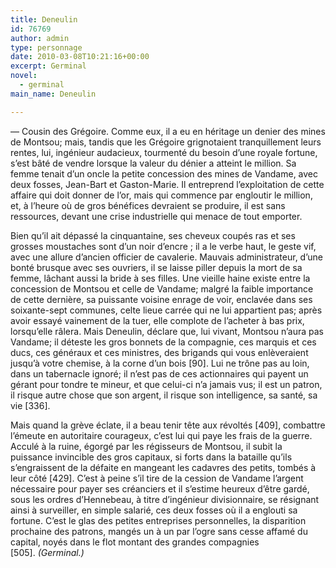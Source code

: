 ```yaml
---
title: Deneulin
id: 76769
author: admin
type: personnage
date: 2010-03-08T10:21:16+00:00
excerpt: Germinal
novel:
  - germinal
main_name: Deneulin

---
```

— Cousin des Grégoire. Comme eux, il a eu en héritage un denier des mines de Montsou; mais, tandis que les Grégoire grignotaient tranquillement leurs rentes, lui, ingénieur audacieux, tourmenté du besoin d&rsquo;une royale fortune, s&rsquo;est bâté de vendre lorsque la valeur du dénier a atteint le million. Sa femme tenait d&rsquo;un oncle la petite concession des mines de Vandame, avec deux fosses, Jean-Bart et Gaston-Marie. Il entreprend l&rsquo;exploitation de cette affaire qui doit donner de l&rsquo;or, mais qui commence par engloutir le million, et, à l&rsquo;heure où de gros bénéfices devraient se produire, il est sans ressources, devant une crise industrielle qui menace de tout emporter.

Bien qu&rsquo;il ait dépassé la cinquantaine, ses cheveux coupés ras et ses grosses moustaches sont d&rsquo;un noir d&rsquo;encre ; il a le verbe haut, le geste vif, avec une allure d&rsquo;ancien officier de cavalerie. Mauvais administrateur, d&rsquo;une bonté brusque avec ses ouvriers, il se laisse piller depuis la mort de sa femme, lâchant aussi la bride à ses filles. Une vieille haine existe entre la concession de Montsou et celle de Vandame; malgré la faible importance de cette dernière, sa puissante voisine enrage de voir, enclavée dans ses soixante-sept communes, celte lieue carrée qui ne lui appartient pas; après avoir essayé vainement de la tuer, elle complote de l&rsquo;acheter à bas prix, lorsqu&rsquo;elle râlera. Mais Deneulin, déclare que, lui vivant, Montsou n&rsquo;aura pas Vandame; il déteste les gros bonnets de la compagnie, ces marquis et ces ducs, ces généraux et ces ministres, des brigands qui vous enlèveraient jusqu&rsquo;à votre chemise, à la corne d&rsquo;un bois [90]. Lui ne trône pas au loin, dans un tabernacle ignoré; il n&rsquo;est pas de ces actionnaires qui payent un gérant pour tondre te mineur, et que celui-ci n&rsquo;a jamais vus; il est un patron, il risque autre chose que son argent, il risque son intelligence, sa santé, sa vie [336].

Mais quand la grève éclate, il a beau tenir tête aux révoltés [409], combattre l&rsquo;émeute en autoritaire courageux, c&rsquo;est lui qui paye les frais de la guerre. Acculé à la ruine, égorgé par les régisseurs de Montsou, il subit la puissance invincible des gros capitaux, si forts dans la bataille qu&rsquo;ils s&rsquo;engraissent de la défaite en mangeant les cadavres des petits, tombés à leur côté [429]. C&rsquo;est à peine s&rsquo;il tire de la cession de Vandame l&rsquo;argent nécessaire pour payer ses créanciers et il s&rsquo;estime heureux d&rsquo;être gardé, sous les ordres d&rsquo;Hennebeau, à titre d&rsquo;ingénieur divisionnaire, se résignant ainsi à surveiller, en simple salarié, ces deux fosses où il a englouti sa fortune. C&rsquo;est le glas des petites entreprises personnelles, la disparition prochaine des patrons, mangés un à un par l&rsquo;ogre sans cesse affamé du capital, noyés dans le flot montant des grandes compagnies [505]. _(Germinal.)_